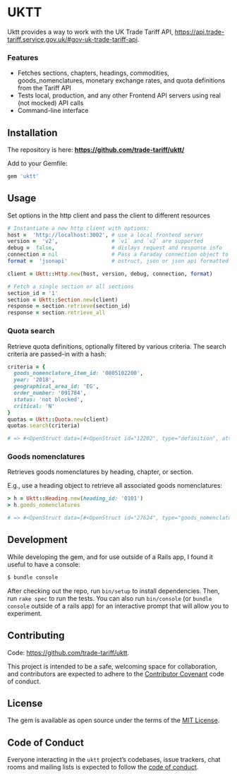 # UKTT

Uktt provides a way to work with the UK Trade Tariff API, https://api.trade-tariff.service.gov.uk/#gov-uk-trade-tariff-api.

###  Features

- Fetches sections, chapters, headings, commodities, goods_nomenclatures, monetary exchange rates, and quota definitions from the Tariff API
- Tests local, production, and any other Frontend API servers using real (not mocked) API calls
- Command-line interface

## Installation

The repository is here: __https://github.com/trade-tariff/uktt/__

Add to your Gemfile:

```ruby
gem 'uktt'
```

## Usage

Set options in the http client and pass the client to different resources

```ruby
# Instantiate a new http client with options:
host =  'http://localhost:3002', # use a local frontend server
version =  'v2',                 # `v1` and `v2` are supported
debug =  false,                  # dislays request and response info
connection = nil                 # Pass a Faraday connection object to inject middleware or leave default configuration with nil
format =  'jsonapi'              # ostruct, json or json api formatted json

client = Uktt::Http.new(host, version, debug, connection, format)

# Fetch a single section or all sections
section_id = '1'
section = Uktt::Section.new(client)
response = section.retrieve(section_id)
response = section.retrieve_all
````
### Quota search

Retrieve quota definitions, optionally filtered by various criteria. The search criteria are passed-in with a hash:

```ruby
criteria = {
  goods_nomenclature_item_id: '0805102200',
  year: '2018',
  geographical_area_id: 'EG',
  order_number: '091784',
  status: 'not blocked',
  critical: 'N'
}
quotas = Uktt::Quota.new(client)
quotas.search(criteria)

# => #<OpenStruct data=[#<OpenStruct id="12202", type="definition", attributes=#<OpenStruct quota_definition_sid=12202, quota_order_number_id="091784" ... >>]>
```
### Goods nomenclatures

Retrieves goods nomenclatures by heading, chapter, or section.

E.g., use a heading object to retrieve all associated goods nomenclatures:

```ruby
> h = Uktt::Heading.new(heading_id: '0101')
> h.goods_nomenclatures

# => #<OpenStruct data=[#<OpenStruct id="27624", type="goods_nomenclature", attributes=#<OpenStruct goods_nomenclature_item_id="0101000000", ... >>]>
```

## Development

While developing the gem, and for use outside of a Rails app, I found it useful to have a console:

```bash
$ bundle console
```

After checking out the repo, run `bin/setup` to install dependencies. Then, run `rake spec` to run the tests. You can also run `bin/console` (or `bundle console` outside of a rails app) for an interactive prompt that will allow you to experiment.

## Contributing

Code: https://github.com/trade-tariff/uktt.

This project is intended to be a safe, welcoming space for collaboration, and contributors are expected to adhere to the [Contributor Covenant](http://contributor-covenant.org) code of conduct.

## License

The gem is available as open source under the terms of the [MIT License](https://opensource.org/licenses/MIT).

## Code of Conduct

Everyone interacting in the `uktt` project’s codebases, issue trackers, chat rooms and mailing lists is expected to follow the [code of conduct](https://github.com/trade-tariff/uktt/blob/master/CODE_OF_CONDUCT.md).
